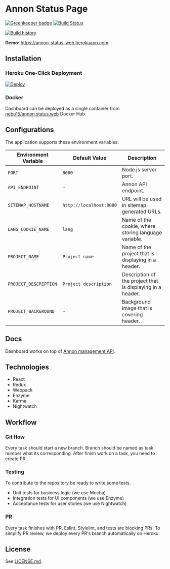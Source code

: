 # Annon Status Page

[![Greenkeeper badge](https://badges.greenkeeper.io/Nebo15/annon.status.web.svg)](https://greenkeeper.io/)
[![Build Status](https://travis-ci.org/Nebo15/annon.status.web.svg?branch=master)](https://travis-ci.org/Nebo15/annon.status.web)

[![Build history](https://buildstats.info/travisci/chart/Nebo15/annon.status.web)](https://travis-ci.org/Nebo15/annon.status.web)


**Demo:** https://annon-status-web.herokuapp.com


## Installation

### Heroku One-Click Deployment

[![Deploy](https://www.herokucdn.com/deploy/button.svg)](https://heroku.com/deploy?template=https://github.com/nebo15/annon.status.web)

### Docker

Dashboard can be deployed as a single container from [nebo15/annon.status.web](https://hub.docker.com/r/nebo15/annon.status.web/) Docker Hub.

## Configurations

The application supports these environment variables:

| Environment Variable  | Default Value           | Description |
| --------------------- | ----------------------- | ----------- |
| `PORT`                | `8080`                  | Node.js server port. |
| `API_ENDPOINT`        | -                       | Annon API endpoint. |
| `SITEMAP_HOSTNAME`    | `http://localhost:8080` | URL will be used in sitemap generated URLs. |
| `LANG_COOKIE_NAME`    | `lang`                  | Name of the cookie, where storing language variable. |
| `PROJECT_NAME`        | `Project name`          | Name of the project that is displaying in a header. |
| `PROJECT_DESCRIPTION` | `Project description`   | Description of the project that is displaying in a header. |
| `PROJECT_BACKGROUND`  | -                       | Background image that is covering header. |

## Docs

Dashboard works on top of [Annon management API](http://docs.annon.apiary.io).

## Technologies

- React
- Redux
- Webpack
- Enzyme
- Karma
- Nightwatch

## Workflow

### Git flow

Every task should start a new branch. Branch should be named as task number what its corresponding.
After finish work on a task, you need to create PR.

### Testing

To contribute to the repository be ready to write some tests.

- Unit tests for business logic (we use Mocha)
- Integration tests for UI components (we use Enzyme)
- Acceptance tests for user stories (we use Nightwatch)

### PR

Every task finishes with PR. Eslint, Stylelint, and tests are blocking PRs. To simplify PR review, we deploy every PR's branch automatically on Heroku.

## License

See [LICENSE.md](LICENSE.md).
